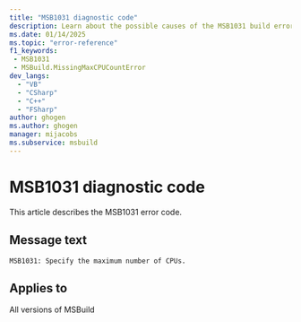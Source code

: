 ```yaml
---
title: "MSB1031 diagnostic code"
description: Learn about the possible causes of the MSB1031 build error, and get troubleshooting tips.
ms.date: 01/14/2025
ms.topic: "error-reference"
f1_keywords:
 - MSB1031
 - MSBuild.MissingMaxCPUCountError
dev_langs:
  - "VB"
  - "CSharp"
  - "C++"
  - "FSharp"
author: ghogen
ms.author: ghogen
manager: mijacobs
ms.subservice: msbuild
---
```


# MSB1031 diagnostic code

<!-- :::ErrorDefinitionDescription::: -->
<!-- :::editable-content name="introDescription"::: -->
This article describes the MSB1031 error code.
<!-- :::editable-content-end::: -->

## Message text

`MSB1031: Specify the maximum number of CPUs.`

<!-- :::editable-content name="postOutputDescription"::: -->
<!--
{StrBegin="MSBUILD : error MSB1031: "}UE: This happens if the user does something like "msbuild.exe -m". The user must pass in an actual number like -m:4.
      LOCALIZATION: The prefix "MSBUILD : error MSBxxxx:" should not be localized.
-->
<!-- :::editable-content-end::: -->
<!-- :::ErrorDefinitionDescription-end::: -->

## Applies to

All versions of MSBuild
